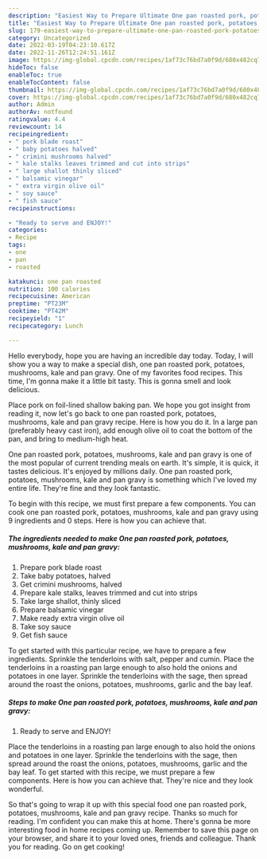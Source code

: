 ```yaml
---
description: "Easiest Way to Prepare Ultimate One pan roasted pork, potatoes, mushrooms, kale and pan gravy"
title: "Easiest Way to Prepare Ultimate One pan roasted pork, potatoes, mushrooms, kale and pan gravy"
slug: 179-easiest-way-to-prepare-ultimate-one-pan-roasted-pork-potatoes-mushrooms-kale-and-pan-gravy
category: Uncategorized
date: 2022-03-19T04:23:10.617Z
date: 2022-11-26T12:24:51.161Z
image: https://img-global.cpcdn.com/recipes/1af73c76bd7a0f9d/680x482cq70/one-pan-roasted-pork-potatoes-mushrooms-kale-and-pan-gravy-recipe-main-photo.jpg
hideToc: false
enableToc: true
enableTocContent: false
thumbnail: https://img-global.cpcdn.com/recipes/1af73c76bd7a0f9d/680x482cq70/one-pan-roasted-pork-potatoes-mushrooms-kale-and-pan-gravy-recipe-main-photo.jpg
cover: https://img-global.cpcdn.com/recipes/1af73c76bd7a0f9d/680x482cq70/one-pan-roasted-pork-potatoes-mushrooms-kale-and-pan-gravy-recipe-main-photo.jpg
author: Admin
authorAv: notfound
ratingvalue: 4.4
reviewcount: 14
recipeingredient:
- " pork blade roast"
- " baby potatoes halved"
- " crimini mushrooms halved"
- " kale stalks leaves trimmed and cut into strips"
- " large shallot thinly sliced"
- " balsamic vinegar"
- " extra virgin olive oil"
- " soy sauce"
- " fish sauce"
recipeinstructions:

- "Ready to serve and ENJOY!"
categories:
- Recipe
tags:
- one
- pan
- roasted

katakunci: one pan roasted 
nutrition: 100 calories
recipecuisine: American
preptime: "PT23M"
cooktime: "PT42M"
recipeyield: "1"
recipecategory: Lunch

---
```



Hello everybody, hope you are having an incredible day today. Today, I will show you a way to make a special dish, one pan roasted pork, potatoes, mushrooms, kale and pan gravy. One of my favorites food recipes. This time, I'm gonna make it a little bit tasty. This is gonna smell and look delicious.

Place pork on foil-lined shallow baking pan. We hope you got insight from reading it, now let&#39;s go back to one pan roasted pork, potatoes, mushrooms, kale and pan gravy recipe. Here is how you do it. In a large pan (preferably heavy cast iron), add enough olive oil to coat the bottom of the pan, and bring to medium-high heat.

One pan roasted pork, potatoes, mushrooms, kale and pan gravy is one of the most popular of current trending meals on earth. It's simple, it is quick, it tastes delicious. It's enjoyed by millions daily. One pan roasted pork, potatoes, mushrooms, kale and pan gravy is something which I've loved my entire life. They're fine and they look fantastic.


To begin with this recipe, we must first prepare a few components. You can cook one pan roasted pork, potatoes, mushrooms, kale and pan gravy using 9 ingredients and 0 steps. Here is how you can achieve that.

<!--inarticleads1-->

##### The ingredients needed to make One pan roasted pork, potatoes, mushrooms, kale and pan gravy:

1. Prepare  pork blade roast
1. Take  baby potatoes, halved
1. Get  crimini mushrooms, halved
1. Prepare  kale stalks, leaves trimmed and cut into strips
1. Take  large shallot, thinly sliced
1. Prepare  balsamic vinegar
1. Make ready  extra virgin olive oil
1. Take  soy sauce
1. Get  fish sauce


To get started with this particular recipe, we have to prepare a few ingredients. Sprinkle the tenderloins with salt, pepper and cumin. Place the tenderloins in a roasting pan large enough to also hold the onions and potatoes in one layer. Sprinkle the tenderloins with the sage, then spread around the roast the onions, potatoes, mushrooms, garlic and the bay leaf. 

<!--inarticleads2-->

##### Steps to make One pan roasted pork, potatoes, mushrooms, kale and pan gravy:


1. Ready to serve and ENJOY!

Place the tenderloins in a roasting pan large enough to also hold the onions and potatoes in one layer. Sprinkle the tenderloins with the sage, then spread around the roast the onions, potatoes, mushrooms, garlic and the bay leaf. To get started with this recipe, we must prepare a few components. Here is how you can achieve that. They&#39;re nice and they look wonderful. 

So that's going to wrap it up with this special food one pan roasted pork, potatoes, mushrooms, kale and pan gravy recipe. Thanks so much for reading. I'm confident you can make this at home. There's gonna be more interesting food in home recipes coming up. Remember to save this page on your browser, and share it to your loved ones, friends and colleague. Thank you for reading. Go on get cooking!
